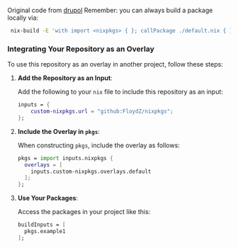 Original code from [drupol](https://github.com/drupol/my-own-nixpkgs/tree/main/templates/my-own-nixpkgs)
Remember: you can always build a package locally via:
```bash
 nix-build -E 'with import <nixpkgs> { }; callPackage ./default.nix { }'
```

### Integrating Your Repository as an Overlay

To use this repository as an overlay in another project, follow these steps:

1. **Add the Repository as an Input**:

   Add the following to your `nix` file to include this repository as an input:

   ```nix
   inputs = {
       custom-nixpkgs.url = "github:FloydZ/nixpkgs";
   };
   ```

2. **Include the Overlay in `pkgs`**:

   When constructing `pkgs`, include the overlay as follows:

   ```nix
   pkgs = import inputs.nixpkgs {
     overlays = [
       inputs.custom-nixpkgs.overlays.default
     ];
   };
   ```

3. **Use Your Packages**:

   Access the packages in your project like this:

   ```nix
   buildInputs = [ 
     pkgs.example1 
   ];
   ```
